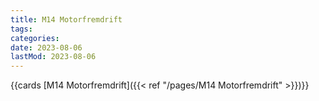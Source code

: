 ```yaml
---
title: M14 Motorfremdrift
tags:
categories:
date: 2023-08-06
lastMod: 2023-08-06
---
```





{{cards [M14 Motorfremdrift]({{< ref "/pages/M14 Motorfremdrift" >}})}}
